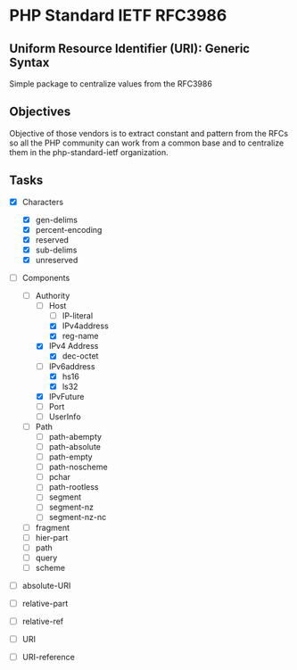 # PHP Standard IETF RFC3986
## Uniform Resource Identifier (URI): Generic Syntax

Simple package to centralize values from the RFC3986

## Objectives

Objective of those vendors is to extract constant and pattern from the RFCs so all the PHP community can work from a 
common base and to centralize them in the php-standard-ietf organization.

## Tasks

- [x] Characters
  - [x] gen-delims
  - [x] percent-encoding
  - [x] reserved
  - [x] sub-delims
  - [x] unreserved
- [ ] Components
  - [ ] Authority
      - [ ] Host
          - [ ] IP-literal
          - [x] IPv4address
          - [x] reg-name
      - [x] IPv4 Address
          - [x] dec-octet
      - [ ] IPv6address
          - [x] hs16
          - [x] ls32
      - [x] IPvFuture
      - [ ] Port
      - [ ] UserInfo
  - [ ] Path
    - [ ] path-abempty
    - [ ] path-absolute
    - [ ] path-empty
    - [ ] path-noscheme
    - [ ] pchar
    - [ ] path-rootless
    - [ ] segment
    - [ ] segment-nz
    - [ ] segment-nz-nc
  - [ ] fragment
  - [ ] hier-part
  - [ ] path
  - [ ] query
  - [ ] scheme
- [ ] absolute-URI
- [ ] relative-part
- [ ] relative-ref
- [ ] URI
- [ ] URI-reference


